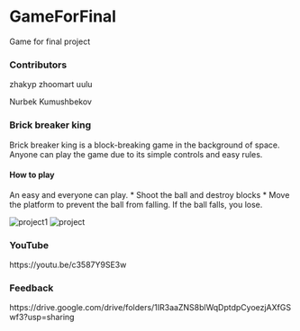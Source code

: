 # GameForFinal
 Game for final project

<h3>Contributors</h3>
<p>zhakyp zhoomart uulu</p>
<p>Nurbek Kumushbekov</p>

<h3> Brick breaker king</h3>
Brick breaker king is a block-breaking 
game in the background of space. 
Anyone can play the game due to its 
simple controls and easy rules.
<h4>How to play</h4>
An easy and everyone can play.
* Shoot the ball and destroy blocks
* Move the platform to prevent the ball from falling. If the ball falls, you lose.

![project1](https://user-images.githubusercontent.com/73534500/102700322-74914000-425d-11eb-97c0-274e1766c371.png)
![project](https://user-images.githubusercontent.com/73534500/102700366-ce920580-425d-11eb-977e-5c10fbad6096.png)

<h3>YouTube</h3>
https://youtu.be/c3587Y9SE3w

<h3>Feedback</h3>
https://drive.google.com/drive/folders/1IR3aaZNS8blWqDptdpCyoezjAXfGSwf3?usp=sharing



